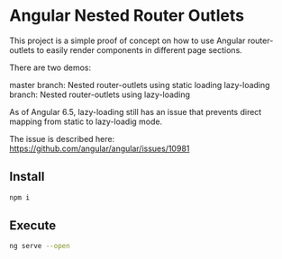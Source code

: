 # Angular Nested Router Outlets

This project is a simple proof of concept on how to use Angular router-outlets to easily render components in different page sections.

There are two demos:

master branch: Nested router-outlets using static loading
lazy-loading branch: Nested router-outlets using lazy-loading

As of Angular 6.5, lazy-loading still has an issue that prevents direct mapping from static to lazy-loadig mode.

The issue is described here: https://github.com/angular/angular/issues/10981


## Install

```bash
npm i
```  

## Execute

```bash
ng serve --open
```
